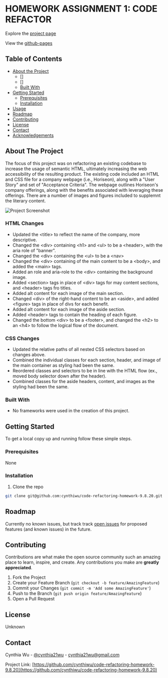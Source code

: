 
# HOMEWORK ASSIGNMENT 1: CODE REFACTOR

Explore the [project page](https://github.com/cynthiwu/code-refactoring-homework-9.8.20)

View the [github-pages](https://cynthiwu.github.io/code-refactoring-homework-9.8.20/)


## Table of Contents

* [About the Project](#about-the-project)
  * []
  * []
  * [Built With](#built-with)
* [Getting Started](#getting-started)
  * [Prerequisites](#prerequisites)
  * [Installation](#installation)
* [Usage](#usage)
* [Roadmap](#roadmap)
* [Contributing](#contributing)
* [License](#license)
* [Contact](#contact)
* [Acknowledgements](#acknowledgements)


## About The Project

The focus of this project was on refactoring an existing codebase to increase the usage of semantic HTML, ultimately increasing the web accessibility of the resulting product. The existing code included an HTML and CSS file for a company webpage (i.e., Horiseon), along with a "User Story" and set of "Acceptance Criteria". The webpage outlines Horiseon's company offerings, along with the benefits associated with leveraging these offerings. There are a number of images and figures included to supplemnt the literary content. 

![Project Screenshot](assets/images/readmeimg.png)

### HTML Changes

* Updated the &#60;title&#62; to reflect the name of the company, more descriptive. 
* Changed the &#60;div&#62; containing &#60;h1&#62; and &#60;ul&#62; to be a &#60;header&#62;, with the aria role of "banner". 
* Changed the &#60;div&#62; containing the &#60;ul&#62; to be a &#60;nav&#62;
* Changed the &#60;div&#62; containing of the main content to be a &#60;body&#62;, and added the &#60;main&#62; tags.
* Added an role and aria-role to the &#60;div&#62; containing the background image. 
* Added &#60;section&#62; tags in place of &#60;div&#62; tags for may content sections, and &#60;header&#62; tags fro titles. 
* Added alt content for each image of the main section.
* Changed &#60;div&#62; of the right-hand content to be an &#60;aside&#62;, and added &#60;figure&#62; tags in place of divs for each benefit.
* Added alt content for each image of the aside section. 
* Added &#60;header&#62; tags to contain the heading of each figure. 
* Changed the bottom &#60;div&#62; to be a &#60;footer&#62;, and changed the &#60;h2&#62; to an &#60;h4&#62; to follow the logical flow of the document. 

### CSS Changes

* Updated the relative paths of all nested CSS selectors based on changes above.
* Combined the individual classes for each section, header, and image of the main container as styling had been the same. 
* Reordered classes and selectors to be in line with the HTML flow (ex., moved body selector down after the header).
* Combined classes for the aside headers, content, and images as the styling had been the same. 


### Built With

* No frameworks were used in the creation of this project.


## Getting Started

To get a local copy up and running follow these simple steps.

### Prerequisites

None

### Installation

1. Clone the repo
```sh
git clone git@github.com:cynthiwu/code-refactoring-homework-9.8.20.git
```

## Roadmap

Currently no known issues, but track track [open issues](https://github.com/cynthiwu/code-refactoring-homework-9.8.20/issues) for proposed features (and known issues) in the future.


## Contributing

Contributions are what make the open source community such an amazing place to learn, inspire, and create. Any contributions you make are **greatly appreciated**.

1. Fork the Project
2. Create your Feature Branch (`git checkout -b feature/AmazingFeature`)
3. Commit your Changes (`git commit -m 'Add some AmazingFeature'`)
4. Push to the Branch (`git push origin feature/AmazingFeature`)
5. Open a Pull Request


## License

Unknown

## Contact

Cynthia Wu - [@cynthia21wu](https://twitter.com/cynthia21wu) - cynthia21wu@gmail.com

Project Link: [https://github.com/cynthiwu/code-refactoring-homework-9.8.20](https://github.com/cynthiwu/code-refactoring-homework-9.8.20)
